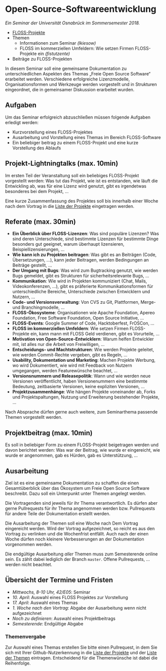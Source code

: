 Open-Source-Softwareentwicklung
===============================

*Ein Seminar der Universität Osnabrück im Sommersemester 2018.*

- [FLOSS-Projekte](projekte.md)
- Themen
    - Informationen zum Seminar *(lkiesow)*
    - FLOSS im kommerziellen Umfeldern: Wie setzen Firmen FLOSS-Projekte ein *(fistutzente)*
- Beiträge zu FLOSS-Projekten

In diesem Seminar soll eine gemeinsame Dokumentation zu unterschiedlichen
Aspekten des Themas „Freie Open Source Software“ erarbeitet werden.
Verschiedene erfolgreiche Lizenzmodelle, Organisationsformen und Werkzeuge
werden vorgestellt und in Strukturen eingeordnet, die in gemeinsamer Diskussion
erarbeitet wurden.


Aufgaben
--------

Um das Seminar erfolgreich abzuschließen müssen folgende Aufgaben erledigt
werden:

- Kurzvorstellung eines FLOSS-Projektes
- Ausarbeitung und Vorstellung eines Themas im Bereich FLOSS-Software
- Ein beliebiger beitrag zu einem FLOSS-Projekt und eine kurze Vorstellung des
  Ablaufs


Projekt-Lightningtalks (max. 10min)
-----------------------------------

Im ersten Teil der Veranstaltung soll ein beliebiges FLOSS-Projekt vorgestellt
werden: Was tut das Projekt, wie ist es entstanden, wie läuft die Entwickling
ab, was für eine Lizenz wird genutzt, gibt es irgendetwas besonderes bei dem
Projekt, …

Eine kurze Zusammenfassung des Projektes soll bis innerhalb einer Woche nach
dem Vortrag in die [Liste der Projekte](projekte.md) eingetragen werden.


Referate (max. 30min)
---------------------

- **Ein Überblick über FLOSS-Lizenzen**: Was sind populäre Lizenzen? Was sind
  deren Unterschiede, sind bestimmte Lizenzen für bestimmte Dinge besonders gut
  geeignet, warum überhaupt lizensieren, Beispiellizensierungen, …
- **Wie kann ich zu Projekten beitragen**: Was gibt es an Beiträgen (Code,
  Übersetzungen, …), kann jeder Beitragen, werden Bedingungen an Beiträge
  gestellt, …
- **Der Umgang mit Bugs**: Was wird zum Bugtracking genutzt, wie werden Bugs
  gemeldet, gibt es Strukturen für sicherheitsrelevante Bugs, …
- **Kommunikation**: Wie wird in Projekten kommuniziert (Chat, Mails,
  Videokonferenzen, …), gibt es präferierte Kommunikationsformen für
  unterschiedliche Bereiche, Unterschiede zwischen Entwicklern und Nutzern, …
- **Code- und Versionsverwaltung**: Von CVS zu Git, Plattformen, Merge- und
  Branchingmodelle, …
- **FLOSS-Ökosysteme**: Organisationen wie Apache Foundation, Apereo
  Foundation, Free Software Foundation, Open Source Initiative, …
- **FLOSS-Events**: Google Summer of Code, Hacktoberfest, FrOSCon, …
- **FLOSS im kommerziellen Umfeldern**: Wie setzen Firmen FLOSS-Projekte ein,
  kann mann mit FLOSS Geld verdienen, gibt es Vorurteile, …
- **Motivation von Open-Source-Entwicklern**: Warum helfen Entwickler mit, ist
  alles nur die Arbeit von Freiwilligen, …
- **Entscheidungs- und Machtstrukturen**: Wie werden Projekte geleitet, wie
  werden Commit-Rechte vergeben, gibt es Regeln, …
- **Usability, Dokumentation und Marketing**: Machen Projekte Werbung, wo wird
  Dokumentiert, wie wird mit Feedback von Nutzern umgegangen, werden
  Featurewünsche beachtet, …
- **Versionsnummern und Releasepolitik**: Wann und wie werden neue Versionen
  veröffentlicht, haben Versionenummern eine bestimmte Bedeutung, zeitbasierte
  Versionen, keine expliziten Versionen, …
- **Projektzusammenhänge**: Wie hängen Projekte voneinander ab, Forks und
  Projektspaltungen, Nutzung und Erweiterung bestehender Projekte, …

Nach Absprache dürfen gerne auch weitere, zum Seminarthema passende Themen
vorgestellt werden.


Projektbeitrag (max. 10min)
---------------------------

Es soll in beliebiger Form zu einem FLOSS-Projekt beigetragen werden und davon
berichtet werden: Was war der Beitrag, wie wurde er eingereicht, wie wurde er
angenommen, gab es Hürden, gab es Unterstützung, …


Ausarbeitung
------------

Ziel ist es eine gemeinsame Dokumentation zu schaffen die einen Gesamtüberblick
über das Ökosystem um Freie Open Source Software beschreibt. Dazu soll ein
Unterpunkt unter Themen angelegt werden.

Die Vortragenden sind jeweils für ihr Thema verantwortlich. Es dürfen aber
gerne Pullrequests für ihr Thema angenommen werden bzw. Pullrequests für andere
Teile der Dokumentation erstellt werden.

Die Ausarbeitung der Themen soll eine Woche nach Dem Vortrag eingereicht
werden. Wird der Vortrag aufgezeichnet, so reicht es aus den Vortrag zu
verlinken und die Wochenfrist entfällt. Auch nach der einen Woche dürfen noch
kleinere Verbesserungen an der Dokumentation vorgenommen werden.

Die endgültige Ausarbeitung *aller* Themen muss zum Semesterende online sein.
Es zählt dabei lediglich der Branch `master`. Offene Pullrequests, … werden
nicht beachtet.


Übersicht der Termine und Fristen
---------------------------------

- *Mittwochs, 8-10 Uhr, 42/E05*: Seminar
- *10. April*: Auswahl eines FLOSS Projektes zur Vorstellung
- *17. April*: Auswahl eines Themas
- *1. Woche nach den Vortrag*: Abgabe der Ausarbeitung wenn nicht aufgezeichnet
- *Noch zu definieren*: Auswahl eines Projektbeitrags
- *Semesterende*: Endgültige Abgabe


### Themenvergabe

Zur Auswahl eines Themas erstellen Sie bitte einen Pullrequest, in dem Sie sich
mit Ihrer Github-Nutzerkennung in die [Liste der Projekte](projekte.md) und der
[Liste der Themen](#Open-Source-Softwareentwicklung) eintragen. Entscheidend
für die Themenwünsche ist dabei die Reihenfolge.
